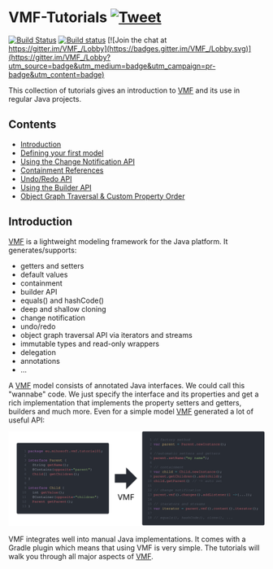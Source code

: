 # VMF-Tutorials [![Tweet](https://img.shields.io/twitter/url/http/shields.io.svg?style=social)](https://twitter.com/intent/tweet?text=VMF:%20The%20new%20modeling%20framework%20for%20Java!&url=https://github.com/miho/VMF&via=mihosoft&hashtags=vmf,java,mdd,developers)
[![Build Status](https://travis-ci.org/miho/VMF-Tutorials.svg?branch=master)](https://travis-ci.org/miho/VMF-Tutorials)
[![Build status](https://ci.appveyor.com/api/projects/status/w3ncymxslgm8thtf?svg=true)](https://ci.appveyor.com/project/miho/vmf-tutorials)
[![Join the chat at https://gitter.im/VMF_/Lobby](https://badges.gitter.im/VMF_/Lobby.svg)](https://gitter.im/VMF_/Lobby?utm_source=badge&utm_medium=badge&utm_campaign=pr-badge&utm_content=badge)

This collection of tutorials gives an introduction to [VMF](https://github.com/miho/VMF) and its use in regular Java projects.

## Contents

- [Introduction](https://github.com/miho/VMF-Tutorials/blob/master/README.md#introduction)
- [Defining your first model](https://github.com/miho/VMF-Tutorials/blob/master/VMF-Tutorial-01/README.md)
- [Using the Change Notification API](https://github.com/miho/VMF-Tutorials/blob/master/VMF-Tutorial-02/README.md)
- [Containment References](https://github.com/miho/VMF-Tutorials/tree/master/VMF-Tutorial-03/README.md)
- [Undo/Redo API](https://github.com/miho/VMF-Tutorials/tree/master/VMF-Tutorial-04/README.md)
- [Using the Builder API](https://github.com/miho/VMF-Tutorials/tree/master/VMF-Tutorial-05/README.md)
- [Object Graph Traversal & Custom Property Order](https://github.com/miho/VMF-Tutorials/tree/master/VMF-Tutorial-06/README.md)


## Introduction

[VMF](https://github.com/miho/VMF) is a lightweight modeling framework for the Java platform. It generates/supports:

- getters and setters
- default values
- containment
- builder API
- equals() and hashCode()
- deep and shallow cloning
- change notification
- undo/redo
- object graph traversal API via iterators and streams
- immutable types and read-only wrappers
- delegation
- annotations
- ...

A [VMF](https://github.com/miho/VMF) model consists of annotated Java interfaces. We could call this "wannabe" code. We just specify the interface and its properties and get a rich implementation that implements the property setters and getters, builders and much more. Even for a simple model [VMF](https://github.com/miho/VMF) generated a lot of useful API:

<img src="resources/img/vmf-01.svg">

VMF integrates well into manual Java implementations. It comes with a Gradle plugin which means that using VMF is very simple. The tutorials will walk you through all major aspects of [VMF](https://github.com/miho/VMF).

